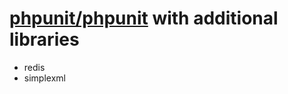 # [phpunit/phpunit](https://hub.docker.com/r/phpunit/phpunit/) with additional libraries

* redis
* simplexml
